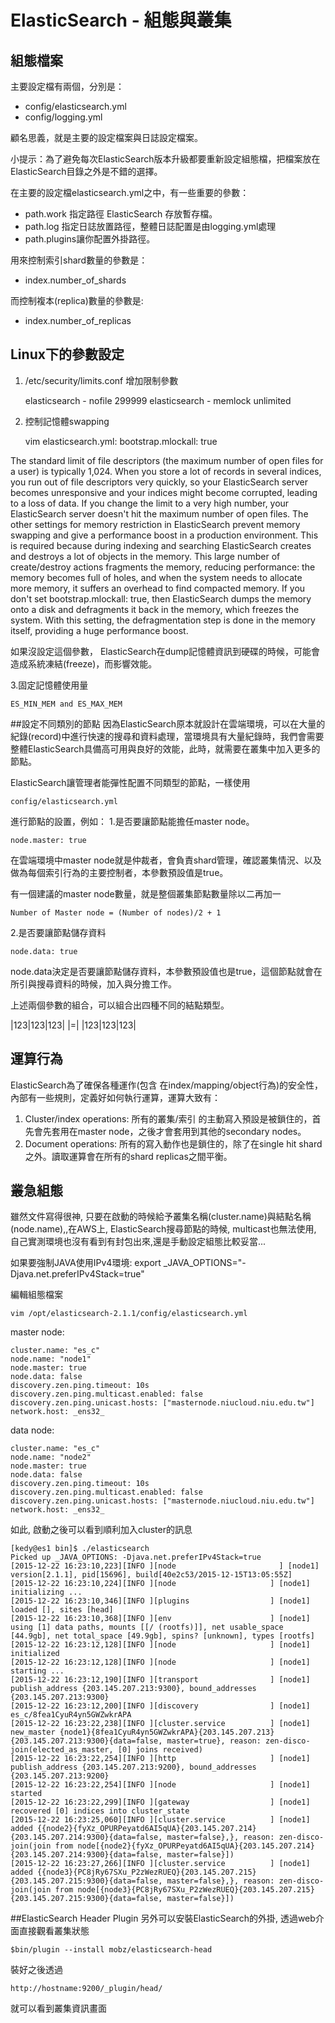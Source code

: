 # ElasticSearch - 組態與叢集

## 組態檔案
主要設定檔有兩個，分別是：

* config/elasticsearch.yml
* config/logging.yml

顧名思義，就是主要的設定檔案與日誌設定檔案。

小提示：為了避免每次ElasticSearch版本升級都要重新設定組態檔，把檔案放在ElasticSearch目錄之外是不錯的選擇。

在主要的設定檔elasticsearch.yml之中，有一些重要的參數：
* path.work 指定路徑 ElasticSearch 存放暫存檔。
* path.log 指定日誌放置路徑，整體日誌配置是由logging.yml處理
* path.plugins讓你配置外掛路徑。 

用來控制索引shard數量的參數是：
* index.number_of_shards

而控制複本(replica)數量的參數是:
* index.number_of_replicas

## Linux下的參數設定

1. /etc/security/limits.conf
增加限制參數

    elasticsearch - nofile 299999
    elasticsearch - memlock unlimited


2. 控制記憶體swapping


    vim elasticsearch.yml:
    bootstrap.mlockall: true

The standard limit of file descriptors (the maximum number of open files for a user) is typically
1,024. When you store a lot of records in several indices, you run out of file descriptors very
quickly, so your ElasticSearch server becomes unresponsive and your indices might become
corrupted, leading to a loss of data. If you change the limit to a very high number, your
ElasticSearch server doesn't hit the maximum number of open files.
The other settings for memory restriction in ElasticSearch prevent memory swapping and
give a performance boost in a production environment. This is required because during
indexing and searching ElasticSearch creates and destroys a lot of objects in the memory.
This large number of create/destroy actions fragments the memory, reducing performance:
the memory becomes full of holes, and when the system needs to allocate more memory,
it suffers an overhead to find compacted memory. If you don't set bootstrap.mlockall:
true, then ElasticSearch dumps the memory onto a disk and defragments it back in the
memory, which freezes the system. With this setting, the defragmentation step is done in
the memory itself, providing a huge performance boost.

如果沒設定這個參數， ElasticSearch在dump記憶體資訊到硬碟的時候，可能會造成系統凍結(freeze)，而影響效能。   

3.固定記憶體使用量

    ES_MIN_MEM and ES_MAX_MEM


##設定不同類別的節點
因為ElasticSearch原本就設計在雲端環境，可以在大量的紀錄(record)中進行快速的搜尋和資料處理，當環境具有大量紀錄時，我們會需要整體ElasticSearch具備高可用與良好的效能，此時，就需要在叢集中加入更多的節點。

ElasticSearch讓管理者能彈性配置不同類型的節點，一樣使用

    config/elasticsearch.yml
    
進行節點的設置，例如：
1.是否要讓節點能擔任master node。
    
    node.master: true
        
在雲端環境中master node就是仲裁者，會負責shard管理，確認叢集情況、以及做為每個索引行為的主要控制者，本參數預設值是true。

有一個建議的master node數量，就是整個叢集節點數量除以二再加一

    Number of Master node = (Number of nodes)/2 + 1

    
2.是否要讓節點儲存資料

    node.data: true
    
node.data決定是否要讓節點儲存資料，本參數預設值也是true，這個節點就會在所引與搜尋資料的時候，加入與分擔工作。


上述兩個參數的組合，可以組合出四種不同的結點類型。

|123|123|123|
|=|
|123|123|123|

## 運算行為
ElasticSearch為了確保各種運作(包含 在index/mapping/object行為)的安全性，內部有一些規則，定義好如何執行運算，運算大致有：

1. Cluster/index operations: 所有的叢集/索引 的主動寫入預設是被鎖住的，首先會先套用在master node，之後才會套用到其他的secondary nodes。
1. Document operations: 所有的寫入動作也是鎖住的，除了在single hit shard之外。讀取運算會在所有的shard replicas之間平衡。

## 叢急組態

雖然文件寫得很神, 只要在啟動的時候給予叢集名稱(cluster.name)與結點名稱(node.name),,在AWS上, ElasticSearch搜尋節點的時候, multicast也無法使用, 自己實測環境也沒有看到有封包出來,還是手動設定組態比較妥當...

如果要強制JAVA使用IPv4環境:
export _JAVA_OPTIONS="-Djava.net.preferIPv4Stack=true"

編輯組態檔案
    
    vim /opt/elasticsearch-2.1.1/config/elasticsearch.yml


master node:

    cluster.name: "es_c"
    node.name: "node1"
    node.master: true
    node.data: false
    discovery.zen.ping.timeout: 10s
    discovery.zen.ping.multicast.enabled: false
    discovery.zen.ping.unicast.hosts: ["masternode.niucloud.niu.edu.tw"]
    network.host: _ens32_

data node:

    cluster.name: "es_c"
    node.name: "node2"
    node.master: true
    node.data: false
    discovery.zen.ping.timeout: 10s
    discovery.zen.ping.multicast.enabled: false
    discovery.zen.ping.unicast.hosts: ["masternode.niucloud.niu.edu.tw"]
    network.host: _ens32_
    
如此, 啟動之後可以看到順利加入cluster的訊息


    [kedy@es1 bin]$ ./elasticsearch
    Picked up _JAVA_OPTIONS: -Djava.net.preferIPv4Stack=true
    [2015-12-22 16:23:10,223][INFO ][node                       ] [node1] version[2.1.1], pid[15696], build[40e2c53/2015-12-15T13:05:55Z]
    [2015-12-22 16:23:10,224][INFO ][node                     ] [node1] initializing ...
    [2015-12-22 16:23:10,346][INFO ][plugins                  ] [node1] loaded [], sites [head]
    [2015-12-22 16:23:10,368][INFO ][env                      ] [node1] using [1] data paths, mounts [[/ (rootfs)]], net usable_space [44.9gb], net total_space [49.9gb], spins? [unknown], types [rootfs]
    [2015-12-22 16:23:12,128][INFO ][node                     ] [node1] initialized
    [2015-12-22 16:23:12,128][INFO ][node                     ] [node1] starting ...
    [2015-12-22 16:23:12,190][INFO ][transport                ] [node1] publish_address {203.145.207.213:9300}, bound_addresses {203.145.207.213:9300}
    [2015-12-22 16:23:12,200][INFO ][discovery                ] [node1] es_c/8fea1CyuR4yn5GWZwkrAPA
    [2015-12-22 16:23:22,238][INFO ][cluster.service          ] [node1] new_master {node1}{8fea1CyuR4yn5GWZwkrAPA}{203.145.207.213}{203.145.207.213:9300}{data=false, master=true}, reason: zen-disco-join(elected_as_master, [0] joins received)
    [2015-12-22 16:23:22,254][INFO ][http                     ] [node1] publish_address {203.145.207.213:9200}, bound_addresses {203.145.207.213:9200}
    [2015-12-22 16:23:22,254][INFO ][node                     ] [node1] started
    [2015-12-22 16:23:22,299][INFO ][gateway                  ] [node1] recovered [0] indices into cluster_state
    [2015-12-22 16:23:25,060][INFO ][cluster.service          ] [node1] added {{node2}{fyXz_OPURPeyatd6AI5qUA}{203.145.207.214}{203.145.207.214:9300}{data=false, master=false},}, reason: zen-disco-join(join from node[{node2}{fyXz_OPURPeyatd6AI5qUA}{203.145.207.214}{203.145.207.214:9300}{data=false, master=false}])
    [2015-12-22 16:23:27,266][INFO ][cluster.service          ] [node1] added {{node3}{PC8jRy67SXu_P2zWezRUEQ}{203.145.207.215}{203.145.207.215:9300}{data=false, master=false},}, reason: zen-disco-join(join from node[{node3}{PC8jRy67SXu_P2zWezRUEQ}{203.145.207.215}{203.145.207.215:9300}{data=false, master=false}])
    
##ElasticSearch Header Plugin
另外可以安裝ElasticSearch的外掛, 透過web介面直接觀看叢集狀態


    $bin/plugin --install mobz/elasticsearch-head

裝好之後透過

    http://hostname:9200/_plugin/head/

就可以看到叢集資訊畫面
    